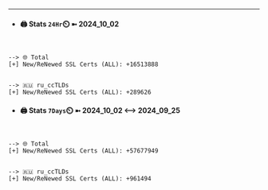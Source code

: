 

---
- #### 🖨️ **Stats** `24Hr`⏲️ ➼ 2024_10_02
```console


--> 🌐 Total
[+] New/ReNewed SSL Certs (ALL): +16513888


--> 🇷🇺 ru_ccTLDs
[+] New/ReNewed SSL Certs (ALL): +289626

```

- #### 🖨️ **Stats** `7Days`⏲️ ➼ 2024_10_02 <--> 2024_09_25
```console


--> 🌐 Total
[+] New/ReNewed SSL Certs (ALL): +57677949


--> 🇷🇺 ru_ccTLDs
[+] New/ReNewed SSL Certs (ALL): +961494

```

